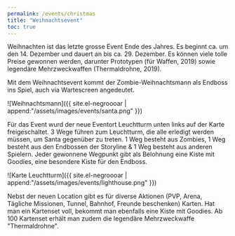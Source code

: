 ```yaml
---
permalink: /events/christmas
title: "Weihnachtsevent"
toc: true
---
```



Weihnachten ist das letzte grosse Event Ende des Jahres. Es beginnt ca. um den 14. Dezember und dauert an bis ca. 29. Dezember.
Es können viele tolle Preise gewonnen werden, darunter Prototypen (für Waffen, 2019) sowie legendäre Mehrzweckwaffen (Thermaldrohne, 2019).

Mit dem Weihnachtsevent kommt der Zombie-Weihnachtsmann als Endboss ins Spiel, auch via Wartescreen angedeutet.

![Weihnachtsmann]({{ site.el-negroooar | append:"/assets/images/events/santa.png" }})

Für das Event wurd der neue Eventort Leuchtturm unten links auf der Karte freigeschaltet. 3 Wege führen zum Leuchtturm, die alle erledigt werden müssen, um Santa gegenüber zu treten. 1 Weg besteht aus Zombies, 1 Weg besteht aus den Endbossen der Storyline & 1 Weg besteht aus anderen Spielern. Jeder gewonnene Wegpunkt gibt als Belohnung eine Kiste mit Goodies, eine besondere Kiste für den Endboss.

![Karte Leuchtturm]({{ site.el-negroooar | append:"/assets/images/events/lighthouse.png" }})

Nebst der neuen Location gibt es für diverse Aktionen (PVP, Arena, Tägliche Missionen, Tunnel, Bahnhof, Freunde beschenken) Karten. Hat man ein Kartenset voll, bekommt man ebenfalls eine Kiste mit Goodies. Ab 100 Kartenset erhält man zudem die legendäre Mehrzweckwaffe "Thermaldrohne".